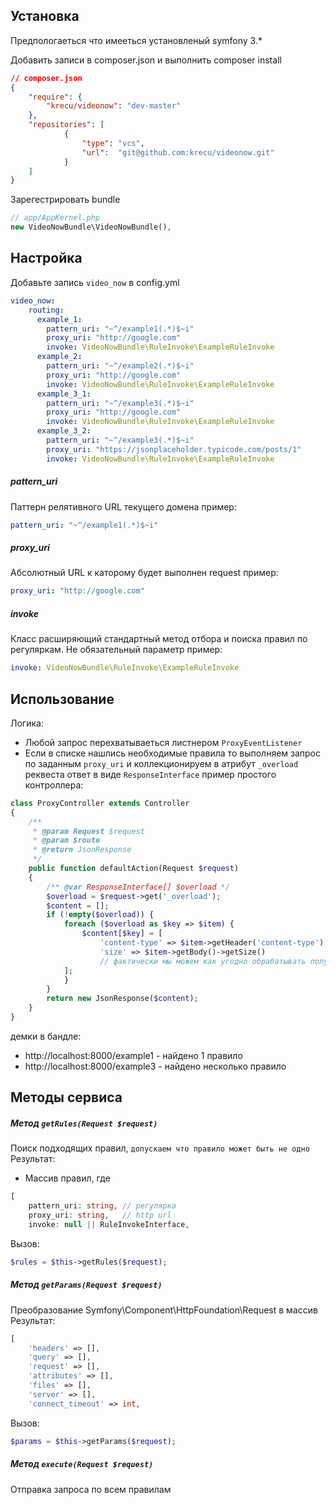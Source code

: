 ## Установка ##

Предпологаеться что имееться установленый symfony 3.*

Добавить записи в composer.json и выполнить composer install
```json
// composer.json
{
    "require": {
        "krecu/videonow": "dev-master"
    },
    "repositories": [
            {
                "type": "vcs",
                "url":  "git@github.com:krecu/videonow.git"
            }
    ]
}
```

Зарегестрировать bundle
```php
// app/AppKernel.php
new VideoNowBundle\VideoNowBundle(),
```

## Настройка ##
Добавьте запись `video_now` в config.yml

```yml
video_now:
    routing:
      example_1:
        pattern_uri: "~^/example1(.*)$~i"
        proxy_uri: "http://google.com"
        invoke: VideoNowBundle\RuleInvoke\ExampleRuleInvoke
      example_2:
        pattern_uri: "~^/example2(.*)$~i"
        proxy_uri: "http://google.com"
        invoke: VideoNowBundle\RuleInvoke\ExampleRuleInvoke
      example_3_1:
        pattern_uri: "~^/example3(.*)$~i"
        proxy_uri: "http://google.com"
        invoke: VideoNowBundle\RuleInvoke\ExampleRuleInvoke
      example_3_2:
        pattern_uri: "~^/example3(.*)$~i"
        proxy_uri: "https://jsonplaceholder.typicode.com/posts/1"
        invoke: VideoNowBundle\RuleInvoke\ExampleRuleInvoke
```

##### pattern_uri
Паттерн релятивного URL текущего домена 
пример:
```yml
pattern_uri: "~^/example1(.*)$~i"
```
##### proxy_uri
Абсолютный URL к каторому будет выполнен request
пример:
```yml
proxy_uri: "http://google.com"
```
##### invoke
Класс расширяющий стандартный метод отбора и поиска правил по регуляркам. Не обязательный параметр
пример:
```yml
invoke: VideoNowBundle\RuleInvoke\ExampleRuleInvoke
```

## Использование ##
Логика:
- Любой запрос перехватываеться листнером `ProxyEventListener`
- Если в списке нашлись необходимые правила то выполняем запрос по заданным `proxy_uri` и коллекционируем в атрибут `_overload` реквеста ответ в виде `ResponseInterface`
пример простого контроллера:
```php
class ProxyController extends Controller
{
    /**
     * @param Request $request
     * @param $route
     * @return JsonResponse
     */
    public function defaultAction(Request $request)
    {
        /** @var ResponseInterface[] $overload */
        $overload = $request->get('_overload');
        $content = [];
        if (!empty($overload)) {
            foreach ($overload as $key => $item) {
                $content[$key] = [
                    'content-type' => $item->getHeader('content-type'),
                    'size' => $item->getBody()->getSize()
                    // фактически мы можем как угодно обрабатывать полученные данные
            ];
            }
        }
        return new JsonResponse($content);
    }
}
```

демки в бандле:
- http://localhost:8000/example1 - найдено 1 правило
- http://localhost:8000/example3 - найдено несколько правило


## Методы сервиса ##
##### Метод `getRules(Request $request)`
Поиск подходящих правил, `допускаем что правило может быть не одно`
Результат:
* Массив правил, где
```php
[
    pattern_uri: string, // регулярка
    proxy_uri: string,   // http url
    invoke: null || RuleInvokeInterface,
```

Вызов:
```php
$rules = $this->getRules($request);
```

##### Метод `getParams(Request $request)`
Преобразование Symfony\Component\HttpFoundation\Request в массив
Результат:
```php
[
    'headers' => [],
    'query' => [],
    'request' => [],
    'attributes' => [],
    'files' => [],
    'server' => [],
    'connect_timeout' => int,
```

Вызов:
```php
$params = $this->getParams($request);
```

##### Метод `execute(Request $request)`
Отправка запроса по всем правилам